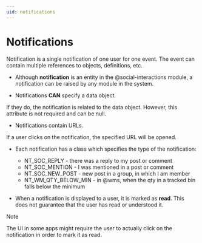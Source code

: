```yaml
---
uid: notifications
---
```


# Notifications

Notification is a single notification of one user for one event. The event can contain multiple references to objects, definitions, etc.

- Although **notification** is an entity in the @social-interactions module, a notification can be raised by any module in the system.

- Notifications **CAN** specify a data object.

If they do, the notification is related to the data object. However, this attribute is not required and can be null.

- Notifications contain URLs.

If a user clicks on the notification, the specified URL will be opened.

- Each notification has a class which specifies the type of the notification:

  - NT_SOC_REPLY - there was a reply to my post or comment
  - NT_SOC_MENTION - I was mentioned in a post or comment
  - NT_SOC_NEW_POST - new post in a group, in which I am member
  - NT_WM_QTY_BELOW_MIN - in @wms, when the qty in a tracked bin falls below the minimum
  
 - When a notification is displayed to a user, it is marked as **read**. This does not guarantee that the user has read or understood it.
 
> [!NOTE] 
> The UI in some apps might require the user to actually click on the notification in order to mark it as read.
